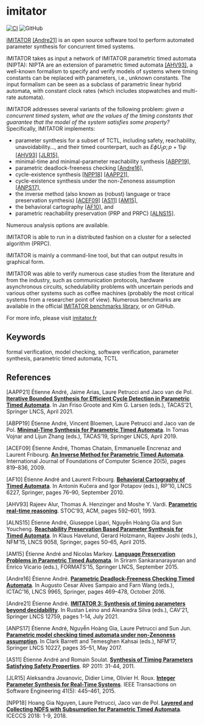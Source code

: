 imitator
========

[![CI](https://github.com/imitator-model-checker/imitator/actions/workflows/workflow.yml/badge.svg?branch=master)](https://github.com/imitator-model-checker/imitator/actions/workflows/workflow.yml)
![GitHub](https://img.shields.io/github/license/imitator-model-checker/imitator.svg)

[IMITATOR](https://www.imitator.fr) [[Andre21]](https://www.doi.org/10.1007/978-3-030-81685-8_26) is an open source software tool to perform automated parameter synthesis for concurrent timed systems.

IMITATOR takes as input a network of IMITATOR parametric timed automata (NIPTA): NIPTA are an extension of parametric timed automata [[AHV93]](https://www.doi.org/10.1145/167088.167242), a well-known formalism to specify and verify models of systems where timing constants can be replaced with parameters, i.e., unknown constants.
The input formalism can be seen as a subclass of parametric linear hybrid automata, with constant clock rates (which includes stopwatches and multi-rate automata).

IMITATOR addresses several variants of the following problem:
_given a concurrent timed system, what are the values of the timing constants that guarantee that the model of the system satisfies some property?_
Specifically, IMITATOR implements:
* parameter synthesis for a subset of TCTL, including safety, reachability, unavoidability…, and their timed counterpart, such as $E \phi U_[p; p+1) \psi$ [[AHV93]](https://www.doi.org/10.1145/167088.167242) [[JLR15]](https://www.doi.org/10.1109/TSE.2014.2357445),
* minimal-time and minimal-parameter reachability synthesis [[ABPP19]](https://www.doi.org/10.1007/978-3-030-17465-1_12),
* parametric deadlock-freeness checking [[Andre16]](https://www.doi.org/10.1007/978-3-319-46750-4_27),
* cycle-existence synthesis [[NPP18]](https://www.doi.org/10.1109/ICECCS2018.2018.00009) [[AAPP21]](https://www.doi.org/10.1007/978-3-030-72016-2_17),
* cycle-existence synthesis under the non-Zenoness assumption [[ANPS17]](https://www.doi.org/10.1007/978-3-319-57288-8_3),
* the inverse method (also known as (robust) language or trace preservation synthesis) [[ACEF09]](https://www.doi.org/10.1142/S0129054109006905) [[AS11]](https://www.doi.org/10.1007/978-3-642-24288-5_5) [[AM15]](https://www.doi.org/10.1007/978-3-319-22975-1_3),
* the behavioral cartography [[AF10]](https://www.doi.org/10.1007/978-3-642-15349-5_5), and
* parametric reachability preservation (PRP and PRPC) [[ALNS15]](https://www.doi.org/10.1007/978-3-319-17524-9_5).

Numerous analysis options are available.

IMITATOR is able to run in a distributed fashion on a cluster for a selected algorithm (PRPC).

IMITATOR is mainly a command-line tool, but that can output results in graphical form.

IMITATOR was able to verify numerous case studies from the literature and from the industry, such as communication protocols, hardware asynchronous circuits, schedulability problems with uncertain periods and various other systems such as coffee machines (probably the most critical systems from a researcher point of view).
Numerous benchmarks are available in the official [IMITATOR benchmarks library](https://www.imitator.fr/library.html), or on GitHub.

For more info, please visit [imitator.fr](https://www.imitator.fr)


## Keywords
formal verification, model checking, software verification, parameter synthesis, parametric timed automata, TCTL


## References

[AAPP21] Étienne André, Jaime Arias, Laure Petrucci and Jaco van de Pol. [**Iterative Bounded Synthesis for Efficient Cycle Detection in Parametric Timed Automata**](https://www.doi.org/10.1007/978-3-030-72016-2_17). In Jan Friso Groote and Kim G. Larsen (eds.), TACAS’21, Springer LNCS, April 2021.

[ABPP19] Étienne André, Vincent Bloemen, Laure Petrucci and Jaco van de Pol. [**Minimal-Time Synthesis for Parametric Timed Automata**](https://www.doi.org/10.1007/978-3-030-17465-1_12). In Tomas Vojnar and Lijun Zhang (eds.), TACAS’19, Springer LNCS, April 2019.

[ACEF09] Étienne André, Thomas Chatain, Emmanuelle Encrenaz and Laurent Fribourg. [**An Inverse Method for Parametric Timed Automata**](https://www.doi.org/10.1142/S0129054109006905). International Journal of Foundations of Computer Science 20(5), pages 819–836, 2009.

[AF10] Étienne André and Laurent Fribourg. [**Behavioral Cartography of Timed Automata**](https://www.doi.org/10.1007/978-3-642-15349-5_5). In Antonín Kučera and Igor Potapov (eds.), RP’10, LNCS 6227, Springer, pages 76–90, September 2010.

[AHV93] Rajeev Alur, Thomas A. Henzinger and Moshe Y. Vardi. [**Parametric real-time reasoning**](https://www.doi.org/10.1145/167088.167242). STOC’93, ACM, pages 592–601, 1993.

[ALNS15] Étienne André, Giuseppe Lipari, Nguyễn Hoàng Gia and Sun Youcheng. [**Reachability Preservation Based Parameter Synthesis for Timed Automata**](https://www.doi.org/10.1007/978-3-319-17524-9_5). In Klaus Havelund, Gerard Holzmann, Rajeev Joshi (eds.), NFM’15, LNCS 9058, Springer, pages 50–65, April 2015.

[AM15] Étienne André and Nicolas Markey. [**Language Preservation Problems in Parametric Timed Automata**](https://www.doi.org/10.1007/978-3-319-22975-1_3). In Sriram Sankaranarayanan and Enrico Vicario (eds.), FORMATS’15, Springer LNCS, September 2015.

[Andre16] Étienne André. [**Parametric Deadlock-Freeness Checking Timed Automata**](https://www.doi.org/10.1007/978-3-319-46750-4_27). In Augusto Cesar Alves Sampaio and Farn Wang (eds.), ICTAC’16, LNCS 9965, Springer, pages 469–478, October 2016.

[Andre21] Étienne André. [**IMITATOR 3: Synthesis of timing parameters beyond decidability**](https://www.doi.org/10.1007/978-3-030-81685-8_26). In Rustan Leino and Alexandra Silva (eds.), CAV’21, Springer LNCS 12759, pages 1-14, July 2021.

[ANPS17] Étienne André, Nguyễn Hoàng Gia, Laure Petrucci and Sun Jun. [**Parametric model checking timed automata under non-Zenoness assumption**](https://www.doi.org/10.1007/978-3-319-57288-8_3). In Clark Barrett and Temesghen Kahsai (eds.), NFM’17, Springer LNCS 10227, pages 35–51, May 2017.

[AS11] Étienne André and Romain Soulat. [**Synthesis of Timing Parameters Satisfying Safety Properties**](https://www.doi.org/10.1007/978-3-642-24288-5_5). RP 2011: 31-44, 2011.

[JLR15] Aleksandra Jovanovic, Didier Lime, Olivier H. Roux. [**Integer Parameter Synthesis for Real-Time Systems**](https://www.doi.org/10.1109/TSE.2014.2357445). IEEE Transactions on Software Engineering 41(5): 445–461, 2015.

[NPP18] Hoang Gia Nguyen, Laure Petrucci, Jaco van de Pol. [**Layered and Collecting NDFS with Subsumption for Parametric Timed Automata**](https://www.doi.org/10.1109/ICECCS2018.2018.00009). ICECCS 2018: 1-9, 2018.
